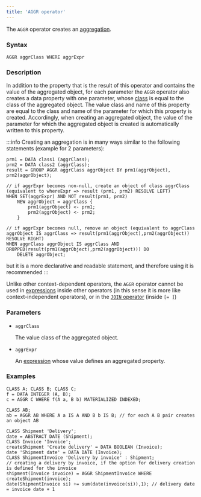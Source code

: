 ```yaml
---
title: 'AGGR operator'
---
```


The `AGGR` operator creates an [aggregation](Aggregations.md).

### Syntax  

```
AGGR aggrClass WHERE aggrExpr
```

### Description

In addition to the property that is the result of this operator and contains the value of the aggregated object, for each parameter the `AGGR` operator also creates a data property with one parameter, whose [class](User_classes.md) is equal to the class of the aggregated object. The value class and name of this property are equal to the class and name of the parameter for which this property is created. Accordingly, when creating an aggregated object, the value of the parameter for which the aggregated object is created is automatically written to this property.

:::info
Creating an aggregation is in many ways similar to the following statements (example for 2 parameters):

```lsf
prm1 = DATA class1 (aggrClass);
prm2 = DATA class2 (aggrClass);
result = GROUP AGGR aggrClass aggrObject BY prm1(aggrObject), prm2(aggrObject);

// if aggrExpr becomes non-null, create an object of class aggrClass (equivalent to whereExpr => result (prm1, prm2) RESOLVE LEFT)
WHEN SET(aggrExpr) AND NOT result(prm1, prm2)
    NEW aggrObject = aggrClass {
        prm1(aggrObject) <- prm1;
        prm2(aggrObject) <- prm2;
    }

// if aggrExpr becomes null, remove an object (equivalent to aggrClass aggrObject IS aggrClass => result(prm1(aggrObject),prm2(aggrObject)) RESOLVE RIGHT)
WHEN aggrClass aggrObject IS aggrClass AND DROPPED(result(prm1(aggrObject),prm2(aggrObject))) DO
    DELETE aggrObject;
```

but it is a more declarative and readable statement, and therefore using it is recommended
:::

Unlike other context-dependent operators, the `AGGR` operator cannot be used in [expressions](Expression.md) inside other operators (in this sense it is more like context-independent operators), or in the [`JOIN` operator](JOIN_operator.md) (inside `[= ]`)

### Parameters

- `aggrClass`

    The value class of the aggregated object.

- `aggrExpr`

    An [expression](Expression.md) whose value defines an aggregated property.

### Examples

```lsf
CLASS A; CLASS B; CLASS C;
f = DATA INTEGER (A, B);
c = AGGR C WHERE f(A a, B b) MATERIALIZED INDEXED;

CLASS AB;
ab = AGGR AB WHERE A a IS A AND B b IS B; // for each A B pair creates an object AB

CLASS Shipment 'Delivery';
date = ABSTRACT DATE (Shipment);
CLASS Invoice 'Invoice';
createShipment 'Create delivery' = DATA BOOLEAN (Invoice);
date 'Shipment date' = DATA DATE (Invoice);
CLASS ShipmentInvoice 'Delivery by invoice' : Shipment;
// creating a delivery by invoice, if the option for delivery creation is defined for the invoice
shipment(Invoice invoice) = AGGR ShipmentInvoice WHERE createShipment(invoice); 
date(ShipmentInvoice si) += sum(date(invoice(si)),1); // delivery date = invoice date + 1
```
